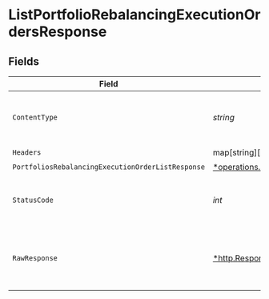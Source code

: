 # ListPortfolioRebalancingExecutionOrdersResponse


## Fields

| Field                                                                                                                                                                                                                          | Type                                                                                                                                                                                                                           | Required                                                                                                                                                                                                                       | Description                                                                                                                                                                                                                    |
| ------------------------------------------------------------------------------------------------------------------------------------------------------------------------------------------------------------------------------ | ------------------------------------------------------------------------------------------------------------------------------------------------------------------------------------------------------------------------------ | ------------------------------------------------------------------------------------------------------------------------------------------------------------------------------------------------------------------------------ | ------------------------------------------------------------------------------------------------------------------------------------------------------------------------------------------------------------------------------ |
| `ContentType`                                                                                                                                                                                                                  | *string*                                                                                                                                                                                                                       | :heavy_check_mark:                                                                                                                                                                                                             | HTTP response content type for this operation                                                                                                                                                                                  |
| `Headers`                                                                                                                                                                                                                      | map[string][]*string*                                                                                                                                                                                                          | :heavy_check_mark:                                                                                                                                                                                                             | N/A                                                                                                                                                                                                                            |
| `PortfoliosRebalancingExecutionOrderListResponse`                                                                                                                                                                              | [*operations.ListPortfolioRebalancingExecutionOrdersPortfoliosRebalancingExecutionOrderListResponse](../../../pkg/models/operations/listportfoliorebalancingexecutionordersportfoliosrebalancingexecutionorderlistresponse.md) | :heavy_minus_sign:                                                                                                                                                                                                             | Portfolios                                                                                                                                                                                                                     |
| `StatusCode`                                                                                                                                                                                                                   | *int*                                                                                                                                                                                                                          | :heavy_check_mark:                                                                                                                                                                                                             | HTTP response status code for this operation                                                                                                                                                                                   |
| `RawResponse`                                                                                                                                                                                                                  | [*http.Response](https://pkg.go.dev/net/http#Response)                                                                                                                                                                         | :heavy_check_mark:                                                                                                                                                                                                             | Raw HTTP response; suitable for custom response parsing                                                                                                                                                                        |